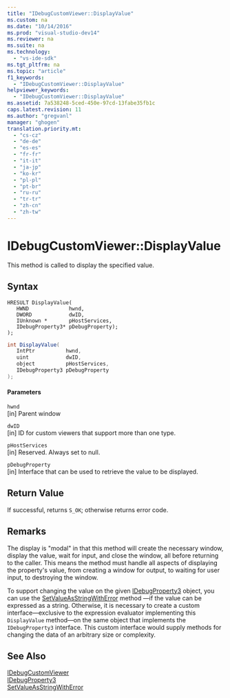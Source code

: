 ```yaml
---
title: "IDebugCustomViewer::DisplayValue"
ms.custom: na
ms.date: "10/14/2016"
ms.prod: "visual-studio-dev14"
ms.reviewer: na
ms.suite: na
ms.technology: 
  - "vs-ide-sdk"
ms.tgt_pltfrm: na
ms.topic: "article"
f1_keywords: 
  - "IDebugCustomViewer::DisplayValue"
helpviewer_keywords: 
  - "IDebugCustomViewer::DisplayValue"
ms.assetid: 7a538248-5ced-450e-97cd-13fabe35fb1c
caps.latest.revision: 11
ms.author: "gregvanl"
manager: "ghogen"
translation.priority.mt: 
  - "cs-cz"
  - "de-de"
  - "es-es"
  - "fr-fr"
  - "it-it"
  - "ja-jp"
  - "ko-kr"
  - "pl-pl"
  - "pt-br"
  - "ru-ru"
  - "tr-tr"
  - "zh-cn"
  - "zh-tw"
---
```

# IDebugCustomViewer::DisplayValue
This method is called to display the specified value.  
  
## Syntax  
  
```cpp#  
HRESULT DisplayValue(  
   HWND             hwnd,  
   DWORD            dwID,  
   IUnknown *       pHostServices,  
   IDebugProperty3* pDebugProperty);  
);  
```  
  
```c#  
int DisplayValue(  
   IntPtr          hwnd,   
   uint            dwID,   
   object          pHostServices,   
   IDebugProperty3 pDebugProperty  
);  
```  
  
#### Parameters  
 `hwnd`  
 [in] Parent window  
  
 `dwID`  
 [in] ID for custom viewers that support more than one type.  
  
 `pHostServices`  
 [in] Reserved. Always set to null.  
  
 `pDebugProperty`  
 [in] Interface that can be used to retrieve the value to be displayed.  
  
## Return Value  
 If successful, returns `S_OK`; otherwise returns error code.  
  
## Remarks  
 The display is "modal" in that this method will create the necessary window, display the value, wait for input, and close the window, all before returning to the caller. This means the method must handle all aspects of displaying the property's value, from creating a window for output, to waiting for user input, to destroying the window.  
  
 To support changing the value on the given [IDebugProperty3](../extensibility/idebugproperty3.md) object, you can use the [SetValueAsStringWithError](../extensibility/idebugproperty3--setvalueasstringwitherror.md) method —if the value can be expressed as a string. Otherwise, it is necessary to create a custom interface—exclusive to the expression evaluator implementing this `DisplayValue` method—on the same object that implements the `IDebugProperty3` interface. This custom interface would supply methods for changing the data of an arbitrary size or complexity.  
  
## See Also  
 [IDebugCustomViewer](../extensibility/idebugcustomviewer.md)   
 [IDebugProperty3](../extensibility/idebugproperty3.md)   
 [SetValueAsStringWithError](../extensibility/idebugproperty3--setvalueasstringwitherror.md)